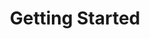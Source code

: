 ---
title: Getting Started
excerpt: ''
deprecated: false
hidden: false
metadata:
  title: ''
  description: ''
  robots: index
next:
  description: ''
---
